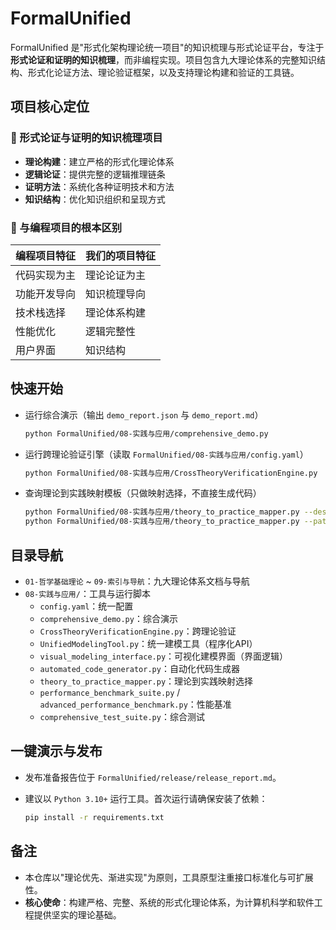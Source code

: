 # FormalUnified

FormalUnified 是"形式化架构理论统一项目"的知识梳理与形式论证平台，专注于**形式论证和证明的知识梳理**，而非编程实现。项目包含九大理论体系的完整知识结构、形式化论证方法、理论验证框架，以及支持理论构建和验证的工具链。

## 项目核心定位

### 🎯 形式论证与证明的知识梳理项目

- **理论构建**：建立严格的形式化理论体系
- **逻辑论证**：提供完整的逻辑推理链条  
- **证明方法**：系统化各种证明技术和方法
- **知识结构**：优化知识组织和呈现方式

### 🔬 与编程项目的根本区别

| 编程项目特征 | 我们的项目特征 |
|-------------|---------------|
| 代码实现为主 | 理论论证为主 |
| 功能开发导向 | 知识梳理导向 |
| 技术栈选择 | 理论体系构建 |
| 性能优化 | 逻辑完整性 |
| 用户界面 | 知识结构 |

## 快速开始

- 运行综合演示（输出 `demo_report.json` 与 `demo_report.md`）

  ```bash
  python FormalUnified/08-实践与应用/comprehensive_demo.py
  ```

- 运行跨理论验证引擎（读取 `FormalUnified/08-实践与应用/config.yaml`）

  ```bash
  python FormalUnified/08-实践与应用/CrossTheoryVerificationEngine.py
  ```

- 查询理论到实践映射模板（只做映射选择，不直接生成代码）

  ```bash
  python FormalUnified/08-实践与应用/theory_to_practice_mapper.py --describe
  python FormalUnified/08-实践与应用/theory_to_practice_mapper.py --pattern state_machine --language rust
  ```

## 目录导航

- `01-哲学基础理论` ~ `09-索引与导航`：九大理论体系文档与导航
- `08-实践与应用/`：工具与运行脚本
  - `config.yaml`：统一配置
  - `comprehensive_demo.py`：综合演示
  - `CrossTheoryVerificationEngine.py`：跨理论验证
  - `UnifiedModelingTool.py`：统一建模工具（程序化API）
  - `visual_modeling_interface.py`：可视化建模界面（界面逻辑）
  - `automated_code_generator.py`：自动化代码生成器
  - `theory_to_practice_mapper.py`：理论到实践映射选择
  - `performance_benchmark_suite.py` / `advanced_performance_benchmark.py`：性能基准
  - `comprehensive_test_suite.py`：综合测试

## 一键演示与发布

- 发布准备报告位于 `FormalUnified/release/release_report.md`。
- 建议以 `Python 3.10+` 运行工具。首次运行请确保安装了依赖：

  ```bash
  pip install -r requirements.txt
  ```

## 备注

- 本仓库以"理论优先、渐进实现"为原则，工具原型注重接口标准化与可扩展性。
- **核心使命**：构建严格、完整、系统的形式化理论体系，为计算机科学和软件工程提供坚实的理论基础。
